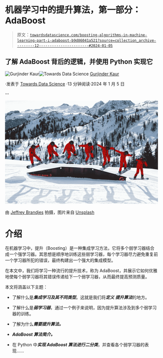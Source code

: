 # 机器学习中的提升算法，第一部分：AdaBoost

> 原文：[`towardsdatascience.com/boosting-algorithms-in-machine-learning-part-i-adaboost-b9d86041a521?source=collection_archive---------12-----------------------#2024-01-05`](https://towardsdatascience.com/boosting-algorithms-in-machine-learning-part-i-adaboost-b9d86041a521?source=collection_archive---------12-----------------------#2024-01-05)

## 了解 AdaBoost 背后的逻辑，并使用 Python 实现它

[](https://medium.com/@gurjinderkaur95?source=post_page---byline--b9d86041a521--------------------------------)![Gurjinder Kaur](https://medium.com/@gurjinderkaur95?source=post_page---byline--b9d86041a521--------------------------------)[](https://towardsdatascience.com/?source=post_page---byline--b9d86041a521--------------------------------)![Towards Data Science](https://towardsdatascience.com/?source=post_page---byline--b9d86041a521--------------------------------) [Gurjinder Kaur](https://medium.com/@gurjinderkaur95?source=post_page---byline--b9d86041a521--------------------------------)

·发表于 [Towards Data Science](https://towardsdatascience.com/?source=post_page---byline--b9d86041a521--------------------------------) ·13 分钟阅读·2024 年 1 月 5 日

--

![](img/3e3f0a714d392b74e007aec11aca3a71.png)

由 [Jeffrey Brandjes](https://unsplash.com/@jeffreyfotografie?utm_source=medium&utm_medium=referral) 拍摄，图片来自 [Unsplash](https://unsplash.com/?utm_source=medium&utm_medium=referral)

# 介绍

在机器学习中，提升（Boosting）是一种集成学习方法，它将多个弱学习器结合成一个强学习器。其思想是顺序地训练这些弱学习器，每个学习器尽力避免重复前一个学习器所犯的错误，最终构建出一个强大的集成模型。

在本文中，我们将学习一种流行的提升技术，称为 AdaBoost，并展示它如何优雅地使每个弱学习器将其错误传递给下一个弱学习器，从而最终提高预测质量。

本文将涵盖以下主题：

+   了解什么是***集成学习及其不同类型***。这就是我们将***定义*** ***提升算法***的地方。

+   了解什么是***弱学习器***，通过一个例子来说明，因为提升算法涉及到多个弱学习器的训练。

+   了解为什么***需要提升算法。***

+   ***AdaBoost 算法简介。***

+   在 Python 中***实现 AdaBoost 算法进行二分类***，并查看各个弱学习器的表现……
